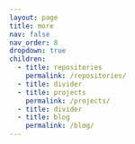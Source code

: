 ```yaml
---
layout: page
title: more
nav: false 
nav_order: 8
dropdown: true
children:
  - title: repositories 
    permalink: /repositories/
  - title: divider
  - title: projects
    permalink: /projects/
  - title: divider
  - title: blog
    permalink: /blog/
---
```

